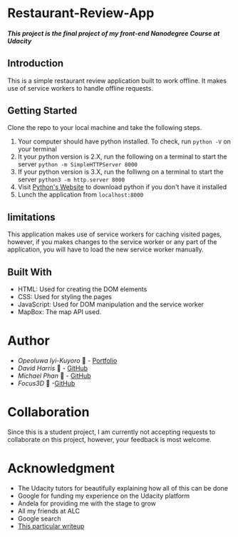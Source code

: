 # Restaurant-Review-App

#### _This project is the final project of my front-end Nanodegree Course at Udacity_

## Introduction

This is a simple restaurant review application built to work offline. It makes use of service workers to handle offline requests.

## Getting Started

Clone the repo to your local machine and take the following steps.
  1. Your computer should have python installed. To check, run `python -V` on your terminal
  2. It your python version is 2.X, run the following on a terminal to start the server `python -m SimpleHTTPServer 8000`
  3. If your python version is 3.X, run the folliwng on a terminal to start the server `python3 -m http.server 8000`
  4. Visit [Python's Website](https://www.python.org/) to download python if you don't have it installed
  5. Lunch the application from `localhost:8000`

## limitations

This application makes use of service workers for caching visited pages, however, if you makes changes to the service worker or any part of the application, you will have to load the new service worker manually.

## Built With
  * HTML: Used for creating the DOM elements
  * CSS: Used for styling the pages
  * JavaScript: Used for DOM manipulation and the service worker
  * MapBox: The map API used.
  
# Author
  * *Opeoluwa Iyi-Kuyoro* :man: - [Portfolio](https://iyikuyoro.github.io/My-Portfolio/)
  * *David Harris* :man: - [GitHub](https://github.com/forbiddenvoid)
  * *Michael Phan* :man: - [GitHub](https://github.com/genchau)
  * *Focus3D* :man: -[GitHub](https://github.com/Focus3D)

# Collaboration
Since this is a student project, I am currently not accepting requests to collaborate on this project, however, your feedback is most welcome.

# Acknowledgment
  * The Udacity tutors for beautifully explaining how all of this can be done
  * Google for funding my experience on the Udacity platform
  * Andela for providing me with the stage to grow
  * All my friends at ALC
  * Google search
  * [This particular writeup](https://developers.google.com/web/fundamentals/codelabs/offline/)

